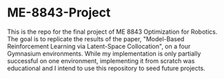 # ME-8843-Project

This is the repo for the final project of ME 8843 Optimization for Robotics. The goal is to replicate the results of the paper, "Model-Based Reinforcement Learning via Latent-Space Collocation", on a four Gymnasium environments. While my implementation is only partially successful on one environment, implementing it from scratch was educational and I intend to use this repository to seed future projects.
